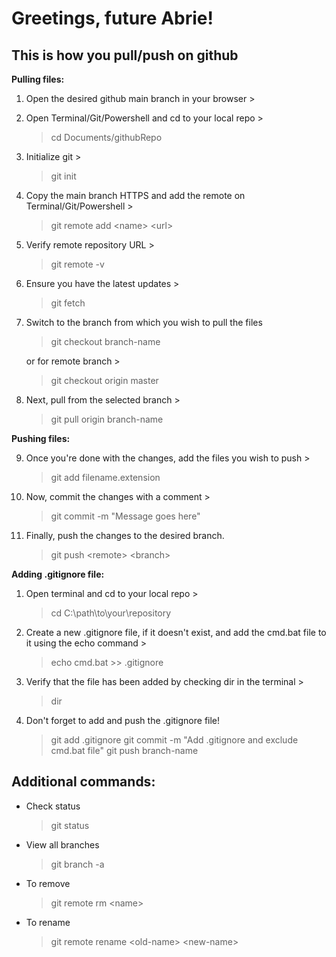 # Greetings, future Abrie!
## This is how you pull/push on github

**Pulling files:**

1. Open the desired github main branch in your browser >
2. Open Terminal/Git/Powershell and cd to your local repo >
	> cd Documents/githubRepo
3. Initialize git >
	> git init
4. Copy the main branch HTTPS and add the remote on Terminal/Git/Powershell >
	> git remote add \<name> \<url>
5. Verify remote repository URL >
	> git remote -v
6. Ensure you have the latest updates >
	> git fetch
7. Switch to the branch from which you wish to pull the files
	> git checkout branch-name

	or for remote branch >

	> git checkout origin master
8. Next, pull from the selected branch >
	> git pull origin branch-name

**Pushing files:**

9. Once you're done with the changes, add the files you wish to push >
	> git add filename.extension
10. Now, commit the changes with a comment >
	> git commit -m "Message goes here"
11. Finally, push the changes to the desired branch.
	> git push \<remote> \<branch>

**Adding .gitignore file:**

1. Open terminal and cd to your local repo >
	> cd C:\path\to\your\repository
2. Create a new .gitignore file, if it doesn't exist, and add the cmd.bat file to it using the echo command >
	> echo cmd.bat >> .gitignore
3. Verify that the file has been added by checking dir in the terminal >
	> dir
4. Don't forget to add and push the .gitignore file!
	> git add .gitignore
	> git commit -m "Add .gitignore and exclude cmd.bat file"
	> git push <remote> branch-name

## Additional commands:
- Check status
	> git status
- View all branches
	> git branch -a
- To remove
	> git remote rm \<name>
- To rename
	> git remote rename \<old-name> \<new-name>
